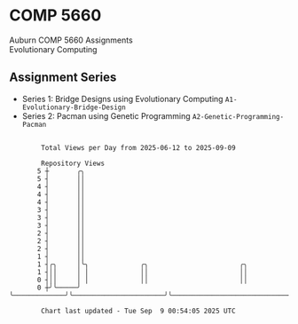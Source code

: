 # COMP 5660
Auburn COMP 5660 Assignments  
Evolutionary Computing

## Assignment Series
- Series 1: Bridge Designs using Evolutionary Computing `A1-Evolutionary-Bridge-Design`
- Series 2: Pacman using Genetic Programming `A2-Genetic-Programming-Pacman`

```

        Total Views per Day from 2025-06-12 to 2025-09-09

        Repository Views
       5 ┼       ╭╮
       5 ┤       ││
       4 ┤       ││
       4 ┤       ││
       4 ┤       ││
       3 ┤       ││
       3 ┤       ││
       3 ┤       ││
       2 ┤       ││
       2 ┤       ││
       2 ┤       ││
       1 ┤       ││
       1 ┤╭╮     │╰╮             ╭╮                       ╭╮
       1 ┤││     │ │             ││                       ││
       0 ┤││     │ │             ││                       ││
       0 ┼╯╰─────╯ ╰─────────────╯╰───────────────────────╯╰───────────────────────────────────────

        Chart last updated - Tue Sep  9 00:54:05 2025 UTC
        
```
